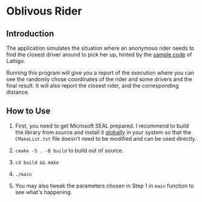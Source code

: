 # Oblivous Rider

## Introduction

The application simulates the situation where an anonymous rider needs to find the closest driver around to pick her up, hinted by the [sample code](https://github.com/ldsec/lattigo/blob/master/examples/bfv/main.go) of Lattigo.

Running this program will give you a report of the execution where you can see the randomly chose coordinates of the rider and some drivers and the final result. It will also report the closest rider, and the corresponding distance.

## How to Use

1. First, you need to get Microsoft SEAL prepared. I recommend to build the library from source and install it [globally]('https://github.com/microsoft/SEAL#installing-microsoft-seal) in your system so that the `CMakeList.txt` file doesn't need to be modified and can be used directly.

2. `cmake -S . -B build` to build out of source.

3. `cd build && make`

4. `./main`

5. You may also tweak the parameters chosen in Step 1 in `main` function to see what's happening.
